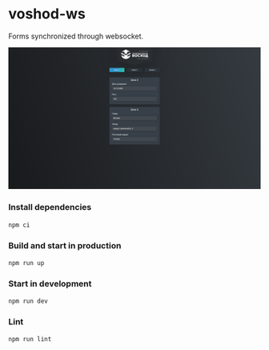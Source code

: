# voshod-ws

Forms synchronized through websocket.

![Landing page](/screenshots/landing-page.png)

### Install dependencies
```sh
npm ci
```

### Build and start in production
```sh
npm run up
```

### Start in development
```sh
npm run dev
```

### Lint
```sh
npm run lint
```
